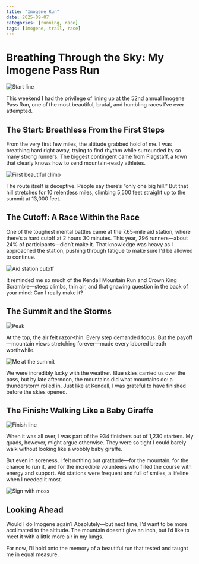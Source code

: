 ```yaml
---
title: "Imogene Run"
date: 2025-09-07
categories: [running, race]
tags: [imogene, trail, race]
---
```


# Breathing Through the Sky: My Imogene Pass Run

![Start line](../images/2025-09-07/start.jpeg)

This weekend I had the privilege of lining up at the 52nd annual Imogene Pass Run, one of the most beautiful, brutal, and humbling races I’ve ever attempted.

## The Start: Breathless From the First Steps

From the very first few miles, the altitude grabbed hold of me. I was breathing hard right away, trying to find rhythm while surrounded by so many strong runners. The biggest contingent came from Flagstaff, a town that clearly knows how to send mountain-ready athletes.

![First beautiful climb](../images/2025-09-07/first_beautiful_climb.jpeg)

The route itself is deceptive. People say there’s “only one big hill.” But that hill stretches for 10 relentless miles, climbing 5,500 feet straight up to the summit at 13,000 feet.

## The Cutoff: A Race Within the Race

One of the toughest mental battles came at the 7.65-mile aid station, where there’s a hard cutoff at 2 hours 30 minutes. This year, 296 runners—about 24% of participants—didn’t make it. That knowledge was heavy as I approached the station, pushing through fatigue to make sure I’d be allowed to continue.

![Aid station cutoff](../images/2025-09-07/aid_cut_off.jpeg)

It reminded me so much of the Kendall Mountain Run and Crown King Scramble—steep climbs, thin air, and that gnawing question in the back of your mind: Can I really make it?

## The Summit and the Storms

![Peak](../images/2025-09-07/peak.jpeg)

At the top, the air felt razor-thin. Every step demanded focus. But the payoff—mountain views stretching forever—made every labored breath worthwhile.

![Me at the summit](../images/2025-09-07/me.jpeg)

We were incredibly lucky with the weather. Blue skies carried us over the pass, but by late afternoon, the mountains did what mountains do: a thunderstorm rolled in. Just like at Kendall, I was grateful to have finished before the skies opened.

## The Finish: Walking Like a Baby Giraffe

![Finish line](../images/2025-09-07/finish.jpeg)

When it was all over, I was part of the 934 finishers out of 1,230 starters. My quads, however, might argue otherwise. They were so tight I could barely walk without looking like a wobbly baby giraffe.

But even in soreness, I felt nothing but gratitude—for the mountain, for the chance to run it, and for the incredible volunteers who filled the course with energy and support. Aid stations were frequent and full of smiles, a lifeline when I needed it most.

![Sign with moss](../images/2025-09-07/sighn_w_moss.jpeg)

## Looking Ahead

Would I do Imogene again? Absolutely—but next time, I’d want to be more acclimated to the altitude. The mountain doesn’t give an inch, but I’d like to meet it with a little more air in my lungs.

For now, I’ll hold onto the memory of a beautiful run that tested and taught me in equal measure.
